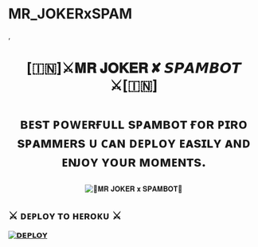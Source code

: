 # MR_JOKERxSPAM
,<h1 align="center">

  <b>  [🇮🇳]⚔️𝐌𝐑 𝐉𝐎𝐊𝐄𝐑 ✘ 𝙎𝙋𝘼𝙈𝘽𝙊𝙏 ⚔️[🇮🇳] </b>

</h1>

<h1 align="center">

  <b>ʙᴇsᴛ ᴘᴏᴡᴇʀғᴜʟʟ sᴘᴀᴍʙᴏᴛ ғᴏʀ ᴘɪʀᴏ sᴘᴀᴍᴍᴇʀs ᴜ ᴄᴀɴ ᴅᴇᴘʟᴏʏ ᴇᴀsɪʟʏ ᴀɴᴅ ᴇɴᴊᴏʏ ʏᴏᴜʀ ᴍᴏᴍᴇɴᴛs.</b>

</h1>

<p align="center">

  <img src="https://te.legra.ph/file/032e3e92df07e228f4ef6.jpg" alt="🚩𝐌𝐑 𝐉𝐎𝐊𝐄𝐑 𝐱 𝐒𝐏𝐀𝐌𝐁𝐎𝐓🚩">

</p>

## ⚔️ ᴅᴇᴘʟᴏʏ ᴛᴏ ʜᴇʀᴏᴋᴜ ⚔️

[![𝗗𝗘𝗣𝗟𝗢𝗬 ](https://www.herokucdn.com/deploy/button.svg)](https://heroku.com/deploy?template=https://github.com/MR-JOKER-SPAMBOT/MR_JOKERxSPAM) 
